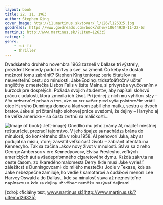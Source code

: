 ```yaml
---
layout: book
title: 22. 11. 1963
author: Stephen King
cover_image: http://i1.martinus.sk/tovar/_l/126/l126325.jpg
goodreads: https://www.goodreads.com/book/show/10644930-11-22-63
martinus: http://www.martinus.sk/?uItem=126325
rating: 2
genre: 
    - sci-fi
    - thriller
---
```

Dvadsiateho druhého novembra 1963 zazneli v Dallase tri výstrely, prezident Kennedy padol mŕtvy a svet sa zmenil. Čo keby ste dostali možnosť tomu zabrániť? Stephen King tentoraz berie čitateľov na neuveriteľnú cestu do minulosti. Jake Epping, tridsaťpäťročný učiteľ angličtiny z mestečka Lisbon Falls v štáte Maine, si privyrába vyučovaním v kurzoch pre dospelých. Požiada svojich študentov, aby napísali slohovú prácu o udalosti, ktorá zmenila ich život. Pri jednej z nich mu vyhŕknu slzy – číta srdcervúci príbeh o tom, ako sa raz večer pred vyše polstoročím vrátil otec Harryho Dunninga domov a kladivom zabil jeho matku, sestru aj dvoch bratov. 
Jake si pri čítaní tejto slohovej práce uvedomí, že dejiny – Harryho aj tie veľké americké – sa často zvrtnú na maličkosti... 

![Image of book](https://images.gr-assets.com/books/1327876792l/10644930.jpg "11. 22. 63"){: .left-image}
Onedlho mu jeho známy Al, majiteľ miestnej reštaurácie, prezradí tajomstvo. V jeho špajze sa nachádza brána do minulosti, do konkrétneho dňa v roku 1958. Al prehovorí Jaka, aby sa podujal na misiu, ktorej zasvätil veľkú časť života – zabrániť atentátu na Kennedyho. Tak sa začína Jakov nový život v minulosti. Stáva sa z neho George Amberson v ére Kennedyovcov, Elvisa Presleyho, veľkých amerických áut a všadeprítomného cigaretového dymu. Každá zákruta na ceste časom, zo škaredého malomesta Derry (kde musí Jake vyriešiť záležitosť s Dunningovcami) do milého mestečka Jodie v Texase, kde sa Jake nebezpečne zamiluje, ho vedie k samotárovi a čudákovi menom Lee Harvey Oswald a do Dallasu, kde sa minulosť stáva až neznesiteľne napínavou a kde sa dejiny už vôbec nemôžu nazývať dejinami.

[zdroj: oficiálny text, www.martinus.sk](http://www.martinus.sk/?uItem=126325)

